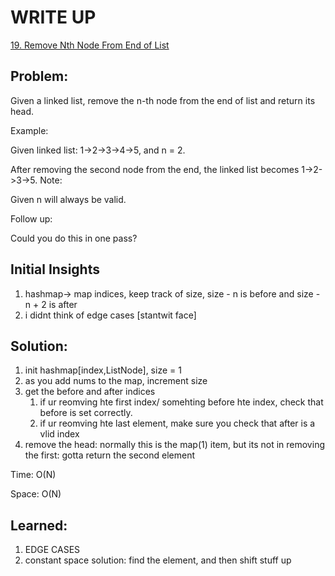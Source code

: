 #  WRITE UP
[19. Remove Nth Node From End of List](https://leetcode.com/problems/remove-nth-node-from-end-of-list/)<br/>

## Problem: 
Given a linked list, remove the n-th node from the end of list and return its head.

Example:

Given linked list: 1->2->3->4->5, and n = 2.

After removing the second node from the end, the linked list becomes 1->2->3->5.
Note:

Given n will always be valid.

Follow up:

Could you do this in one pass?

## Initial Insights
1. hashmap-> map indices, keep track of size, size - n is before and size - n + 2 is after
2. i didnt think of edge cases [stantwit face]

## Solution:
1. init hashmap[index,ListNode], size = 1
2. as you add nums to the map, increment size
3. get the before and after indices
    1. if ur reomving hte first index/ somehting before hte index, check that before is set correctly.
    2. if ur reomving hte last element, make sure you check that after is a vlid index
4. remove the head: normally this is the map(1) item, but its not in removing the first: gotta return the second element

Time: O(N)

Space: O(N)


## Learned:
1. EDGE CASES
2. constant space solution: find the element, and then shift stuff up